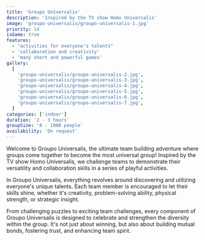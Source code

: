 ```yaml
---
title: 'Groupo Universalis'
description: 'Inspired by the TV show Homo Universalis'
image: 'groupo-universalis/groupo-universalis-1.jpg'
priority: 14
isGame: true
features:
  - "activities for everyone's talents"
  - 'collaboration and creativity'
  - 'many short and powerful games'
gallery:
  [
    'groupo-universalis/groupo-universalis-2.jpg',
    'groupo-universalis/groupo-universalis-3.jpg',
    'groupo-universalis/groupo-universalis-4.jpg',
    'groupo-universalis/groupo-universalis-5.jpg',
    'groupo-universalis/groupo-universalis-6.jpg',
    'groupo-universalis/groupo-universalis-7.jpg',
  ]
categories: ['indoor']
duration: '2 - 3 hours'
groupSize: '8 - 1000 people'
availability: 'On request'
---
```


Welcome to Groupo Universalis, the ultimate team building adventure where groups come together to become the most universal group! Inspired by the TV show Homo Universalis, we challenge teams to demonstrate their versatility and collaboration skills in a series of playful activities.

In Groupo Universalis, everything revolves around discovering and utilizing everyone's unique talents. Each team member is encouraged to let their skills shine, whether it's creativity, problem-solving ability, physical strength, or strategic insight.

From challenging puzzles to exciting team challenges, every component of Groupo Universalis is designed to celebrate and strengthen the diversity within the group. It's not just about winning, but also about building mutual bonds, fostering trust, and enhancing team spirit.
